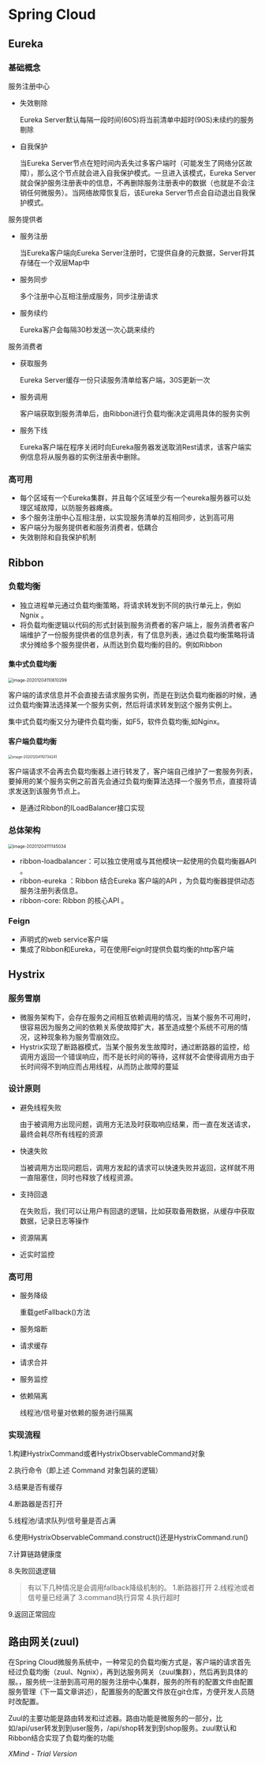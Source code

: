 # Spring Cloud

## Eureka

### 基础概念

服务注册中心

- 失效剔除

  Eureka Server默认每隔一段时间(60S)将当前清单中超时(90S)未续约的服务剔除

- 自我保护

  当Eureka Server节点在短时间内丢失过多客户端时（可能发生了网络分区故障），那么这个节点就会进入自我保护模式。一旦进入该模式，Eureka Server就会保护服务注册表中的信息，不再删除服务注册表中的数据（也就是不会注销任何微服务）。当网络故障恢复后，该Eureka Server节点会自动退出自我保护模式。

服务提供者

- 服务注册

	当Eureka客户端向Eureka Server注册时，它提供自身的元数据，Server将其存储在一个双层Map中

- 服务同步

	多个注册中心互相注册成服务，同步注册请求

- 服务续约

	Eureka客户会每隔30秒发送一次心跳来续约

服务消费者

- 获取服务

	Eureka Server缓存一份只读服务清单给客户端，30S更新一次

- 服务调用

	客户端获取到服务清单后，由Ribbon进行负载均衡决定调用具体的服务实例

- 服务下线

	Eureka客户端在程序关闭时向Eureka服务器发送取消Rest请求，该客户端实例信息将从服务器的实例注册表中删除。

### 高可用

- 每个区域有一个Eureka集群，并且每个区域至少有一个eureka服务器可以处理区域故障，以防服务器瘫痪。
- 多个服务注册中心互相注册，以实现服务清单的互相同步，达到高可用
- 客户端分为服务提供者和服务消费者，低耦合
- 失效剔除和自我保护机制

## Ribbon

### 负载均衡

- 独立进程单元通过负载均衡策略，将请求转发到不同的执行单元上，例如Ngnix 。
- 将负载均衡逻辑以代码的形式封装到服务消费者的客户端上，服务消费者客户端维护了一份服务提供者的信息列表，有了信息列表，通过负载均衡策略将请求分摊给多个服务提供者，从而达到负载均衡的目的。例如Ribbon

#### **集中式负载均衡**

<img src="https://gitee.com/adambang/pic/raw/master/20201204110616.png" alt="image-20201204110610299" style="zoom: 60%;" />

客户端的请求信息并不会直接去请求服务实例，而是在到达负载均衡器的时候，通过负载均衡算法选择某一个服务实例，然后将请求转发到这个服务实例上。

集中式负载均衡又分为硬件负载均衡，如F5，软件负载均衡,如Nginx。

#### **客户端负载均衡**

<img src="https://gitee.com/adambang/pic/raw/master/20201204110734.png" alt="image-20201204110734241" style="zoom: 50%;" />

客户端请求不会再去负载均衡器上进行转发了，客户端自己维护了一套服务列表，要掉用的某个服务实例之前首先会通过负载均衡算法选择一个服务节点，直接将请求发送到该服务节点上。

- 是通过Ribbon的ILoadBalancer接口实现
### 总体架构

<img src="https://gitee.com/adambang/pic/raw/master/20201204111145.png" alt="image-20201204111145034" style="zoom:60%;" />

- ribbon-loadbalancer：可以独立使用或与其他模块一起使用的负载均衡器API 。
- ribbon-eureka ：Ribbon 结合Eureka 客户端的API ，为负载均衡器提供动态服务注册列表信息。
- ribbon-core: Ribbon 的核心API 。

### Feign

- 声明式的web service客户端
- 集成了Ribbon和Eureka，可在使用Feign时提供负载均衡的http客户端

## Hystrix

### 服务雪崩

- 微服务架构下，会存在服务之间相互依赖调用的情况，当某个服务不可用时，很容易因为服务之间的依赖关系使故障扩大，甚至造成整个系统不可用的情况，这种现象称为服务雪崩效应。
- Hystrix实现了断路器模式，当某个服务发生故障时，通过断路器的监控，给调用方返回一个错误响应，而不是长时间的等待，这样就不会使得调用方由于长时间得不到响应而占用线程，从而防止故障的蔓延

### 设计原则

- 避免线程失败

	由于被调用方出现问题，调用方无法及时获取响应结果，而一直在发送请求，最终会耗尽所有线程的资源

- 快速失败

	当被调用方出现问题后，调用方发起的请求可以快速失败并返回，这样就不用一直阻塞住，同时也释放了线程资源。

- 支持回退

	在失败后，我们可以让用户有回退的逻辑，比如获取备用数据，从缓存中获取数据，记录日志等操作

- 资源隔离
- 近实时监控

### 高可用

- 服务降级

	重载getFallback()方法

- 服务熔断
- 请求缓存
- 请求合并
- 服务监控
- 依赖隔离

	线程池/信号量对依赖的服务进行隔离

### 实现流程

1.构建HystrixCommand或者HystrixObservableCommand对象

2.执行命令（即上述 Command 对象包装的逻辑）

3.结果是否有缓存

4.断路器是否打开

5.线程池/请求队列/信号量是否占满

6.使用HystrixObservableCommand.construct()还是HystrixCommand.run()

7.计算链路健康度

8.失败回退逻辑

> 有以下几种情况是会调用fallback降级机制的。
>        1.断路器打开 2.线程池或者信号量已经满了 3.command执行异常 4.执行超时

9.返回正常回应

## 路由网关(zuul)

在Spring Cloud微服务系统中，一种常见的负载均衡方式是，客户端的请求首先经过负载均衡（zuul、Ngnix），再到达服务网关（zuul集群），然后再到具体的服。，服务统一注册到高可用的服务注册中心集群，服务的所有的配置文件由配置服务管理（下一篇文章讲述），配置服务的配置文件放在git仓库，方便开发人员随时改配置。

Zuul的主要功能是路由转发和过滤器。路由功能是微服务的一部分，比如/api/user转发到到user服务，/api/shop转发到到shop服务。zuul默认和Ribbon结合实现了负载均衡的功能

*XMind - Trial Version*